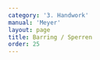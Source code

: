 ```yaml
---
category: '3. Handwork'
manual: 'Meyer'
layout: page
title: Barring / Sperren
order: 25
---
```


<link rel="import" href="/bower_components/polymer/polymer.html">
<link rel="import" href="shared-styles.html">

<dom-module id="{{ page.url | split:'/' | last | remove: '.html' }}-element">
  <template>
    <style include="shared-styles">
      :host {
        display: block;

        padding: 10px;
      }
    </style>

    <div class="card">

      <h1>{{ page.title }}</h1>


      <p>Transcription:</p>
      <blockquote><p>Mark when one stands before you in the Change guard or Fool’s guard, then drop with long edge upon their blade, and just as it clashes or touches, cross over your hands and block them so that they can’t come out, or when they strikes up in front of you, drop with crossed hands onto the blade and block them.</p>
      </blockquote>

    </div>
  </template>

  <script>
    Polymer({
      is: '{{ page.url | split:'/' | last | remove: '.html' }}-element',
    });
  </script>
</dom-module>
